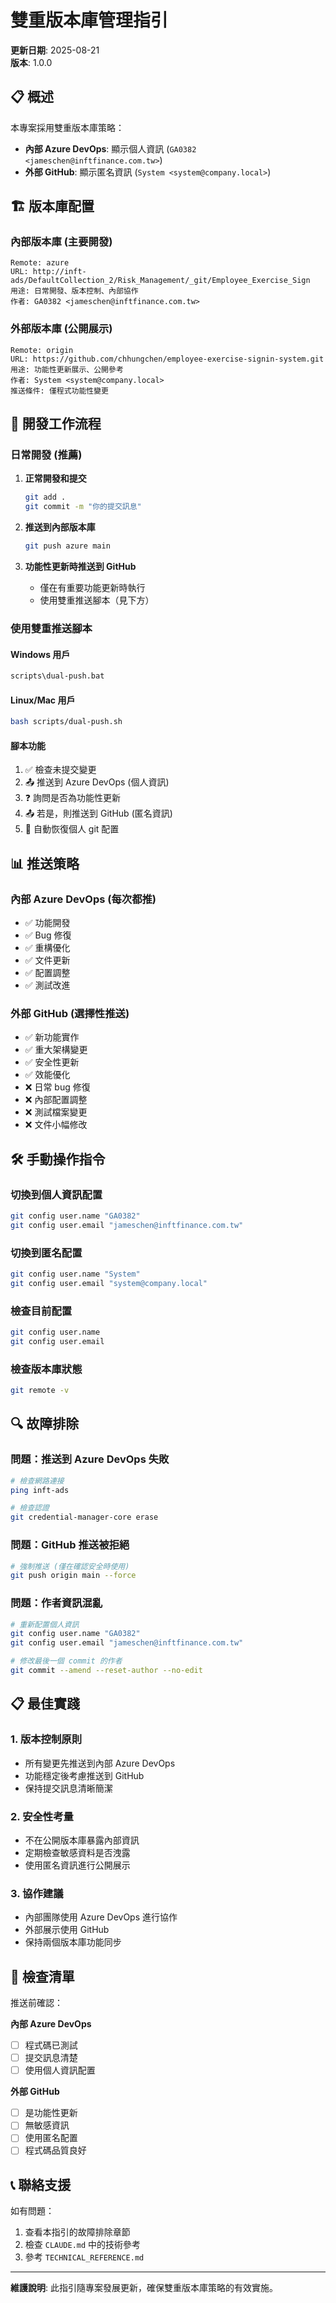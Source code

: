 # 雙重版本庫管理指引

**更新日期**: 2025-08-21  
**版本**: 1.0.0

## 📋 概述

本專案採用雙重版本庫策略：

- **內部 Azure DevOps**: 顯示個人資訊 (`GA0382 <jameschen@inftfinance.com.tw>`)
- **外部 GitHub**: 顯示匿名資訊 (`System <system@company.local>`)

## 🏗️ 版本庫配置

### 內部版本庫 (主要開發)
```
Remote: azure
URL: http://inft-ads/DefaultCollection_2/Risk_Management/_git/Employee_Exercise_Sign
用途: 日常開發、版本控制、內部協作
作者: GA0382 <jameschen@inftfinance.com.tw>
```

### 外部版本庫 (公開展示)
```
Remote: origin  
URL: https://github.com/chhungchen/employee-exercise-signin-system.git
用途: 功能性更新展示、公開參考
作者: System <system@company.local>
推送條件: 僅程式功能性變更
```

## 🔧 開發工作流程

### 日常開發 (推薦)

1. **正常開發和提交**
   ```bash
   git add .
   git commit -m "你的提交訊息"
   ```

2. **推送到內部版本庫**
   ```bash
   git push azure main
   ```

3. **功能性更新時推送到 GitHub**
   - 僅在有重要功能更新時執行
   - 使用雙重推送腳本（見下方）

### 使用雙重推送腳本

#### Windows 用戶
```bash
scripts\dual-push.bat
```

#### Linux/Mac 用戶
```bash
bash scripts/dual-push.sh
```

#### 腳本功能
1. ✅ 檢查未提交變更
2. 📤 推送到 Azure DevOps (個人資訊)
3. ❓ 詢問是否為功能性更新
4. 📤 若是，則推送到 GitHub (匿名資訊)
5. 🔄 自動恢復個人 git 配置

## 📊 推送策略

### 內部 Azure DevOps (每次都推)
- ✅ 功能開發
- ✅ Bug 修復
- ✅ 重構優化
- ✅ 文件更新
- ✅ 配置調整
- ✅ 測試改進

### 外部 GitHub (選擇性推送)
- ✅ 新功能實作
- ✅ 重大架構變更
- ✅ 安全性更新
- ✅ 效能優化
- ❌ 日常 bug 修復
- ❌ 內部配置調整
- ❌ 測試檔案變更
- ❌ 文件小幅修改

## 🛠️ 手動操作指令

### 切換到個人資訊配置
```bash
git config user.name "GA0382"
git config user.email "jameschen@inftfinance.com.tw"
```

### 切換到匿名配置
```bash
git config user.name "System"
git config user.email "system@company.local"
```

### 檢查目前配置
```bash
git config user.name
git config user.email
```

### 檢查版本庫狀態
```bash
git remote -v
```

## 🔍 故障排除

### 問題：推送到 Azure DevOps 失敗
```bash
# 檢查網路連接
ping inft-ads

# 檢查認證
git credential-manager-core erase
```

### 問題：GitHub 推送被拒絕
```bash
# 強制推送 (僅在確認安全時使用)
git push origin main --force
```

### 問題：作者資訊混亂
```bash
# 重新配置個人資訊
git config user.name "GA0382"  
git config user.email "jameschen@inftfinance.com.tw"

# 修改最後一個 commit 的作者
git commit --amend --reset-author --no-edit
```

## 📋 最佳實踐

### 1. 版本控制原則
- 所有變更先推送到內部 Azure DevOps
- 功能穩定後考慮推送到 GitHub
- 保持提交訊息清晰簡潔

### 2. 安全性考量
- 不在公開版本庫暴露內部資訊
- 定期檢查敏感資料是否洩露
- 使用匿名資訊進行公開展示

### 3. 協作建議
- 內部團隊使用 Azure DevOps 進行協作
- 外部展示使用 GitHub
- 保持兩個版本庫功能同步

## 🎯 檢查清單

推送前確認：

**內部 Azure DevOps**
- [ ] 程式碼已測試
- [ ] 提交訊息清楚
- [ ] 使用個人資訊配置

**外部 GitHub**
- [ ] 是功能性更新
- [ ] 無敏感資訊
- [ ] 使用匿名配置
- [ ] 程式碼品質良好

## 📞 聯絡支援

如有問題：
1. 查看本指引的故障排除章節
2. 檢查 `CLAUDE.md` 中的技術參考
3. 參考 `TECHNICAL_REFERENCE.md`

---

**維護說明**: 此指引隨專案發展更新，確保雙重版本庫策略的有效實施。